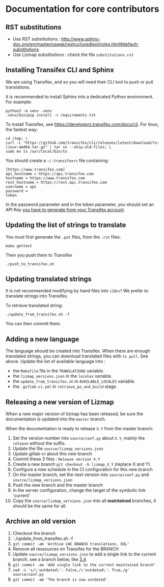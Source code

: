 # Documentation for core contributors

## RST substitutions

* Use RST substitutions : http://www.sphinx-doc.org/en/master/usage/restructuredtext/roles.html#default-substitutions
* Use Lizmap substitutions : check the file `substitutions.rst`

## Installing Transifex CLI and Sphinx

We are using Transifex, and so you will need their CLI tool to push or pull
translations.

It is recommended to install Sphinx into a dedicated Python environment. For example:

```
python3 -m venv .venv
.venv/bin/pip install -r requirements.txt
``` 

To install Transifex, see https://developers.transifex.com/docs/cli.
For linux, the fastest way:

```
cd /tmp; \
curl -L "https://github.com/transifex/cli/releases/latest/download/tx-linux-amd64.tar.gz" | tar xz --skip-old-files; \
sudo mv tx /usr/local/bin/tx
```

You should create a `~/.transifexrc` file containing:

```
[https://www.transifex.com]
api_hostname = https://api.transifex.com
hostname = https://www.transifex.com
rest_hostname = https://rest.api.transifex.com
username = api
password = 
token
```

In the password parameter and in the token parameter, you should set an API Key [you have to generate from your
Transifex account](https://www.transifex.com/user/settings/api/).

## Updating the list of strings to translate

You must first generate the `.pot` files, from the `.rst` files:

```
make gettext
```

Then you push them to Transifex

```
./push_to_transifex.sh
```

## Updating translated strings

It is not recommended modifying by hand files into `i18n/`! We prefer to 
translate strings into Transifex.

To retrieve translated string:

```
./update_from_transifex.sh -f
```

You can then commit them.

## Adding a new language

The language should be created into Transifex. When there are enough translated
strings, you can download translated files with `tx pull`. See above.
Update the list of available language into :
* the `Makefile` file in the `TRANSLATIONS` variable.
* the `lizmap_versions.json` in the `locales` variable.
* the `update_from_transifex.sh` in `AVAILABLE_LOCALES` variable.
* the `.gitlab-ci.yml` in `retrieve_po_and_build` stage.

## Releasing a new version of Lizmap

When a new major version of lizmap has been released, be sure the documentation
is updated into the `master` branch.

When the documentation is ready to release `X.Y` from the master branch:

1. Set the version number into `source/conf.py` about `X.Y`, mainly the `release` without the suffix.
2. Update the file `source/lizmap_versions.json`
3. Update gitlab-ci about this new branch
4. Commit these 3 files : `Release version X.Y`
5. Create a new branch `git checkout -b lizmap_X_Y` (replace X and Y).
6. Configure a new schedule in the CI configuration for this new branch
7. On the master branch, set the next version into `source/conf.py` and `source/lizmap_versions.json`
8. Push the new branch and the master branch
9. In the server configuration, change the target of the symbolic link 'current'
10. Copy the `source/lizmap_versions.json` into all **maintained** branches, it should be the
    same for all.

## Archive an old version

1. Checkout the branch
1. `./update_from_transifex.sh -f
1. `git commit -am 'Archive LWC BRANCH translations, EOL'`
1. Remove all ressources on Transifex for the BRANCH
1. Update `source/lizmap_versions.json` to add a single link to the current branch, see a branch below,
   like [3.4](https://github.com/3liz/lizmap-documentation/blob/lizmap_3_4/source/lizmap_versions.json)
1. `git commit -am 'Add single link to the current maintained branch'`
1. `sed -i 's/\'outdated\': False,/\'outdated\': True,/g' source/conf.py`
1. `git commit -am 'The branch is now outdated'`

